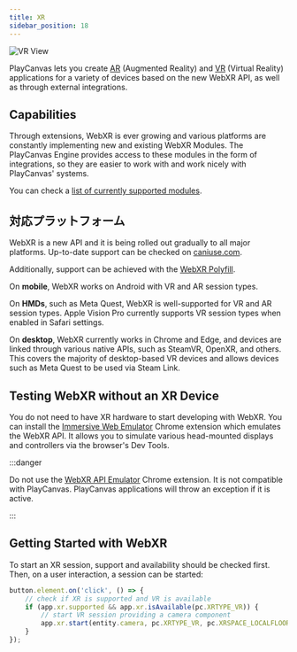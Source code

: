 ```yaml
---
title: XR
sidebar_position: 18
---
```


![VR View](/img/user-manual/xr/vr-view.png)

PlayCanvas lets you create [AR](/user-manual/xr/ar/) (Augmented Reality) and [VR](/user-manual/xr/vr/) (Virtual Reality) applications for a variety of devices based on the new WebXR API, as well as through external integrations.

## Capabilities

Through extensions, WebXR is ever growing and various platforms are constantly implementing new and existing WebXR Modules. The PlayCanvas Engine provides access to these modules in the form of integrations, so they are easier to work with and work nicely with PlayCanvas' systems.

You can check a [list of currently supported modules](/user-manual/xr/capabilities/).

## 対応プラットフォーム

WebXR is a new API and it is being rolled out gradually to all major platforms. Up-to-date support can be checked on [caniuse.com](https://caniuse.com/webxr).

Additionally, support can be achieved with the [WebXR Polyfill](https://github.com/immersive-web/webxr-polyfill).

On **mobile**, WebXR works on Android with VR and AR session types.

On **HMDs**, such as Meta Quest, WebXR is well-supported for VR and AR session types. Apple Vision Pro currently supports VR session types when enabled in Safari settings.

On **desktop**, WebXR currently works in Chrome and Edge, and devices are linked through various native APIs, such as SteamVR, OpenXR, and others. This covers the majority of desktop-based VR devices and allows devices such as Meta Quest to be used via Steam Link.

## Testing WebXR without an XR Device

You do not need to have XR hardware to start developing with WebXR. You can install the [Immersive Web Emulator](https://chromewebstore.google.com/detail/immersive-web-emulator/cgffilbpcibhmcfbgggfhfolhkfbhmik) Chrome extension which emulates the WebXR API. It allows you to simulate various head-mounted displays and controllers via the browser's Dev Tools.

:::danger

Do not use the [WebXR API Emulator](https://chromewebstore.google.com/detail/webxr-api-emulator/mjddjgeghkdijejnciaefnkjmkafnnje) Chrome extension. It is not compatible with PlayCanvas. PlayCanvas applications will throw an exception if it is active.

:::

## Getting Started with WebXR

To start an XR session, support and availability should be checked first. Then, on a user interaction, a session can be started:

```javascript
button.element.on('click', () => {
    // check if XR is supported and VR is available
    if (app.xr.supported && app.xr.isAvailable(pc.XRTYPE_VR)) {
        // start VR session providing a camera component
        app.xr.start(entity.camera, pc.XRTYPE_VR, pc.XRSPACE_LOCALFLOOR);
    }
});
```
